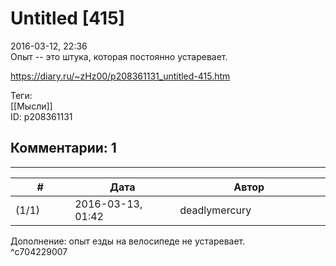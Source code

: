 Untitled [415]
==============

  
2016-03-12, 22:36  
 Опыт -- это штука, которая постоянно устаревает.   
  
<https://diary.ru/~zHz00/p208361131_untitled-415.htm>  
  
Теги:  
[[Мысли]]  
ID: p208361131  


Комментарии: 1
--------------

  


---



|         #         |              Дата              |                     Автор                     |           ID           |
| --- | --- | --- | --- |
| (1/1) | 2016-03-13, 01:42 | deadlymercury | c704229007 |

  
 Дополнение: опыт езды на велосипеде не устаревает.   
 ^c704229007